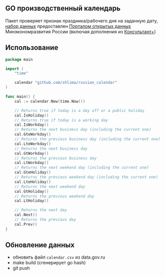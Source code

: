 ## GO производственный календарь

Пакет проверяет признак праздника/рабочего дня на заданную дату,
[набор данных](https://github.com/shlima/russian_calendar/blob/master/calendar.csv)
предоставлен [Порталом открытых данных](https://data.gov.ru/opendata/7708660670-proizvcalendar)
Минэкономразвития России (включая дополнения
из [Консультант+](http://www.consultant.ru/law/ref/calendar/proizvodstvennye/))

## Использование

```go
package main

import (
	"time"

	calendar "github.com/shlima/russian_calendar"
)

func main() {
	cal := calendar.New(time.Now())

	// Returns true if today is a day off or a public holiday 
	cal.IsHoliday()
	// Returns true if today is a working day
	cal.IsWorkday()
	// Returns the next business day (including the current one)
	cal.GteWorkday()
	// Returns the previous business day (including the current one)
	cal.LteWorkday()
	// Returns the next business day
	cal.GtWorkday()
	// Returns the previous business day
	cal.LtWorkday()
	// Returns the next weekend day (including the current one)
	cal.GteHoliday()
	// Returns the previous weekend day (including the current one)
	cal.LteHoliday()
	// Returns the next weekend day
	cal.GtHoliday()
	// Returns the previous weekend day
	cal.LtHoliday()

	// Returns the next day
	cal.Next()
	// Returns the previous day
	cal.Prev()
}
```

## Обновление данных

* обновить файл `calendar.csv` из data.gov.ru
* make build (сгенерирует go hash)
* git push
